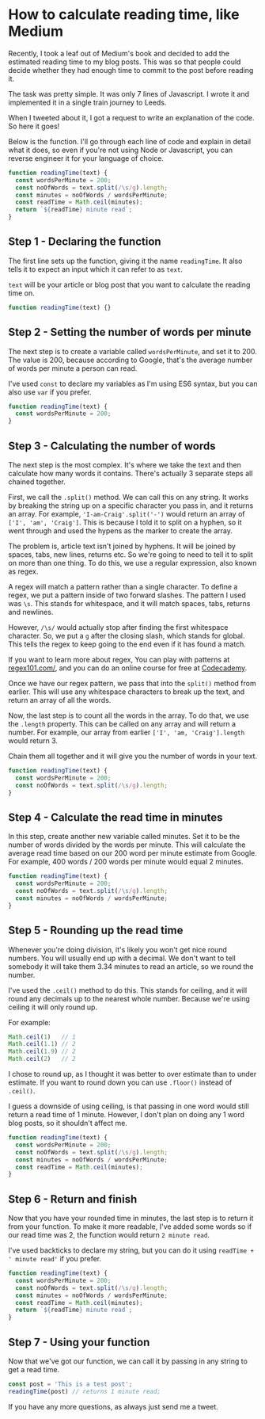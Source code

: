 # How to calculate reading time, like Medium

Recently, I took a leaf out of Medium's book and decided to add the estimated reading time to my blog posts. This was so that people could decide whether they had enough time to commit to the post before reading it.

The task was pretty simple. It was only 7 lines of Javascript. I wrote it and implemented it in a single train journey to Leeds.

When I tweeted about it, I got a request to write an explanation of the code. So here it goes!

Below is the function. I'll go through each line of code and explain in detail what it does, so even if you're not using Node or Javascript, you can reverse engineer it for your language of choice.

``` javascript
function readingTime(text) {
  const wordsPerMinute = 200;
  const noOfWords = text.split(/\s/g).length;
  const minutes = noOfWords / wordsPerMinute;
  const readTime = Math.ceil(minutes);
  return `${readTime} minute read`;
}
```

## Step 1 - Declaring the function

The first line sets up the function, giving it the name `readingTime`. It also tells it to expect an input which it can refer to as `text`.

`text` will be your article or blog post that you want to calculate the reading time on.

``` javascript
function readingTime(text) {}
```

## Step 2 - Setting the number of words per minute

The next step is to create a variable called `wordsPerMinute`, and set it to 200. The value is 200, because according to Google, that's the average number of words per minute a person can read.

I've used `const` to declare my variables as I'm using ES6 syntax, but you can also use `var` if you prefer.

``` javascript
function readingTime(text) {
  const wordsPerMinute = 200;
}
```

## Step 3 - Calculating the number of words

The next step is the most complex. It's where we take the text and then calculate how many words it contains. There's actually 3 separate steps all chained together.

First, we call the `.split()` method. We can call this on any string. It works by breaking the string up on a specific character you pass in, and it returns an array. For example, `'I-am-Craig'.split('-')` would return an array of `['I', 'am', 'Craig']`. This is because I told it to split on a hyphen, so it went through and used the hypens as the marker to create the array.

The problem is, article text isn't joined by hyphens. It will be joined by spaces, tabs, new lines, returns etc. So we're going to need to tell it to split on more than one thing. To do this, we use a regular expression, also known as regex.

A regex will match a pattern rather than a single character. To define a regex, we put a pattern inside of two forward slashes. The pattern I used was `\s`. This stands for whitespace, and it will match spaces, tabs, returns and newlines.

However, `/\s/` would actually stop after finding the first whitespace character. So, we put a `g` after the closing slash, which stands for global. This tells the regex to keep going to the end even if it has found a match.

If you want to learn more about regex, You can play with patterns at [regex101.com/](https://regex101.com/#javascript), and you can do an online course for free at [Codecademy](https://www.codecademy.com/courses/javascript-intermediate-en-NJ7Lr/0/1).

Once we have our regex pattern, we pass that into the `split()` method from earlier. This will use any whitespace characters to break up the text, and return an array of all the words.

Now, the last step is to count all the words in the array. To do that, we use the `.length` property. This can be called on any array and will return a number. For example, our array from earlier `['I', 'am, 'Craig'].length` would return 3.

Chain them all together and it will give you the number of words in your text.

``` javascript
function readingTime(text) {
  const wordsPerMinute = 200;
  const noOfWords = text.split(/\s/g).length;
}
```

## Step 4 - Calculate the read time in minutes

In this step, create another new variable called minutes. Set it to be the number of words divided by the words per minute. This will calculate the average read time based on our 200 word per minute estimate from Google. For example, 400 words / 200 words per minute would equal 2 minutes.

``` javascript
function readingTime(text) {
  const wordsPerMinute = 200;
  const noOfWords = text.split(/\s/g).length;
  const minutes = noOfWords / wordsPerMinute;
}
```

## Step 5 - Rounding up the read time

Whenever you're doing division, it's likely you won't get nice round numbers. You will usually end up with a decimal. We don't want to tell somebody it will take them 3.34 minutes to read an article, so we round the number. 

I've used the `.ceil()` method to do this. This stands for ceiling, and it will round any decimals up to the nearest whole number. Because we're using ceiling it will only round up.

For example:

``` javascript
Math.ceil(1)   // 1
Math.ceil(1.1) // 2
Math.ceil(1.9) // 2
Math.ceil(2)   // 2
```

I chose to round up, as I thought it was better to over estimate than to under estimate. If you want to round down you can use `.floor()` instead of `.ceil()`.

I guess a downside of using ceiling, is that passing in one word would still return a read time of 1 minute. However, I don't plan on doing any 1 word blog posts, so it shouldn't affect me.

``` javascript
function readingTime(text) {
  const wordsPerMinute = 200;
  const noOfWords = text.split(/\s/g).length;
  const minutes = noOfWords / wordsPerMinute;
  const readTime = Math.ceil(minutes);
}
```

## Step 6 - Return and finish

Now that you have your rounded time in minutes, the last step is to return it from your function. To make it more readable, I've added some words so if our read time was 2, the function would return `2 minute read`.

I've used backticks to declare my string, but you can do it using `readTime + ' minute read'` if you prefer.

``` javascript
function readingTime(text) {
  const wordsPerMinute = 200;
  const noOfWords = text.split(/\s/g).length;
  const minutes = noOfWords / wordsPerMinute;
  const readTime = Math.ceil(minutes);
  return `${readTime} minute read`;
}
```

## Step 7 - Using your function

Now that we've got our function, we can call it by passing in any string to get a read time.

``` javascript
const post = 'This is a test post';
readingTime(post) // returns 1 minute read;
```

If you have any more questions, as always just send me a tweet.